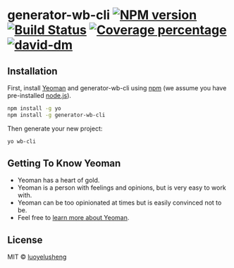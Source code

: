 # generator-wb-cli [![NPM version][npm-image]][npm-url] [![Build Status][travis-image]][travis-url] [![Coverage percentage][coveralls-image]][coveralls-url] [![david-dm][david-image]][david-url]
> 

## Installation

First, install [Yeoman](http://yeoman.io) and generator-wb-cli using [npm](https://www.npmjs.com/) (we assume you have pre-installed [node.js](https://nodejs.org/)).

```bash
npm install -g yo
npm install -g generator-wb-cli
```

Then generate your new project:

```bash
yo wb-cli
```

## Getting To Know Yeoman

 * Yeoman has a heart of gold.
 * Yeoman is a person with feelings and opinions, but is very easy to work with.
 * Yeoman can be too opinionated at times but is easily convinced not to be.
 * Feel free to [learn more about Yeoman](http://yeoman.io/).

## License

MIT © [luoyelusheng]()


[npm-image]: https://badge.fury.io/js/generator-wb-cli.svg
[npm-url]: https://npmjs.org/package/generator-wb-cli
[travis-image]: https://travis-ci.com/wobangkj/wb-cli.svg?branch=master
[travis-url]: https://travis-ci.com/wobangkj/wb-cli
[coveralls-image]: https://coveralls.io/repos/github/wobangkj/wb-cli/badge.svg
[coveralls-url]: https://coveralls.io/github/wobangkj/wb-cli
[david-image]: https://david-dm.org/wobangkj/wb-cli.svg
[david-url]: https://david-dm.org/wobangkj/wb-cli
